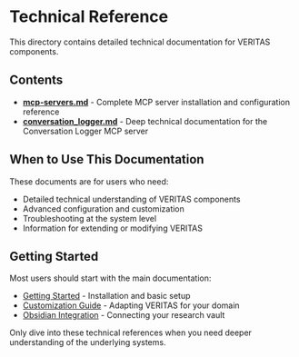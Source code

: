 # Technical Reference

This directory contains detailed technical documentation for VERITAS components.

## Contents

- **[mcp-servers.md](mcp-servers.md)** - Complete MCP server installation and configuration reference
- **[conversation_logger.md](conversation_logger.md)** - Deep technical documentation for the Conversation Logger MCP server

## When to Use This Documentation

These documents are for users who need:
- Detailed technical understanding of VERITAS components
- Advanced configuration and customization
- Troubleshooting at the system level
- Information for extending or modifying VERITAS

## Getting Started

Most users should start with the main documentation:
- [Getting Started](../getting-started.md) - Installation and basic setup
- [Customization Guide](../customization.md) - Adapting VERITAS for your domain
- [Obsidian Integration](../obsidian-integration.md) - Connecting your research vault

Only dive into these technical references when you need deeper understanding of the underlying systems.